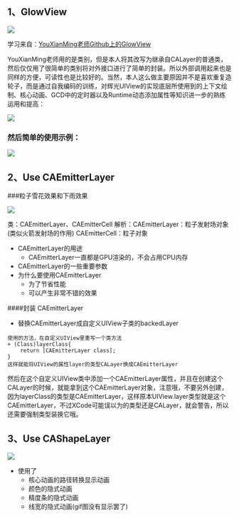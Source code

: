 ## 1、GlowView

![](http://chuantu.biz/t2/24/1454186379x-1376440148.gif)

学习来自：[YouXianMing老师Github上的GlowView](https://github.com/YouXianMing/GlowView)

YouXianMing老师用的是类别，但是本人将其改写为继承自CALayer的普通类，然后仅仅用了很简单的类别将对外接口进行了简单的封装。所以外部调用起来也是同样的方便，可读性也是比较好的。当然，本人这么做主要原因并不是喜欢重复造轮子，而是通过自我编码的训练，对辉光UIView的实现底层所使用到的上下文绘制、核心动画、GCD中的定时器以及Runtime动态添加属性等知识进一步的熟练运用和提高：

![](http://chuantu.biz/t2/24/1454188449x-954497756.png)
### 然后简单的使用示例：
![](http://chuantu.biz/t2/24/1454188366x-1376440148.png)

## 2、Use CAEmitterLayer

###粒子雪花效果和下雨效果

![](http://chuantu.biz/t2/24/1454269085x1822611270.gif)

类：CAEmitterLayer、CAEmitterCell
解析：CAEmitterLayer：粒子发射场对象(类似火箭发射场的作用)
	  CAEmitterCell：粒子对象

+ CAEmitterLayer的用途
	- CAEmitterLayer一直都是GPU渲染的，不会占用CPU内存
+ CAEmitterLayer的一些重要参数
+ 为什么要使用CAEmitterLayer
	- 为了节省性能
	- 可以产生非常不错的效果 

####封装 CAEmitterLayer

+ 替换CAEmitterLayer成自定义UIView子类的backedLayer

```objc
使用的方法，在自定义UIView里重写一个类方法
+ (Class)layerClass{
	return [CAEmitterLayer class];
}
这样就能将UIView的属性layer的类型CALayer换成CAEmitterLayer
```
然后在这个自定义UIView类中添加一个CAEmitterLayer属性，并且在创建这个CALayer的时候，就能拿到这个CAEmitterLayer对象，注意哦，不要另外创建，因为layerClass的类型是CAEmitterLayer，这样原本UIView.layer类型就是这个CAEmitterLayer，不过XCode可能误以为的类型还是CALayer，就会警告，所以还需要强制类型装换它哦。


## 3、Use CAShapeLayer

![](http://i12.tietuku.com/b10d4ab84261cc12.gif)

+ 使用了
	- 核心动画的路径转换显示动画
	- 颜色的隐式动画
	- 精度条的隐式动画
	- 线宽的隐式动画(gif图没有显示罢了)